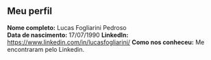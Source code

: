 Meu perfil
-------

**Nome completo:** Lucas Fogliarini Pedroso   
**Data de nascimento:** 17/07/1990
**LinkedIn:** https://www.linkedin.com/in/lucasfogliarini/
**Como nos conheceu:** Me encontraram pelo Linkedin.